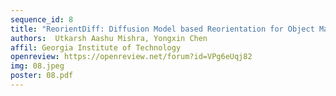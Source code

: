 ```yaml
---
sequence_id: 8
title: "ReorientDiff: Diffusion Model based Reorientation for Object Manipulation"
authors:  Utkarsh Aashu Mishra, Yongxin Chen 
affil: Georgia Institute of Technology
openreview: https://openreview.net/forum?id=VPg6eUqj82
img: 08.jpeg
poster: 08.pdf
---
```

